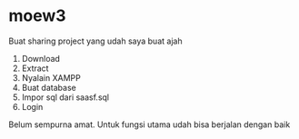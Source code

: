 # moew3
Buat sharing project yang udah saya buat ajah
1. Download
2. Extract
3. Nyalain XAMPP
4. Buat database
5. Impor sql dari saasf.sql
6. Login

Belum sempurna amat. Untuk fungsi utama udah bisa berjalan dengan baik
